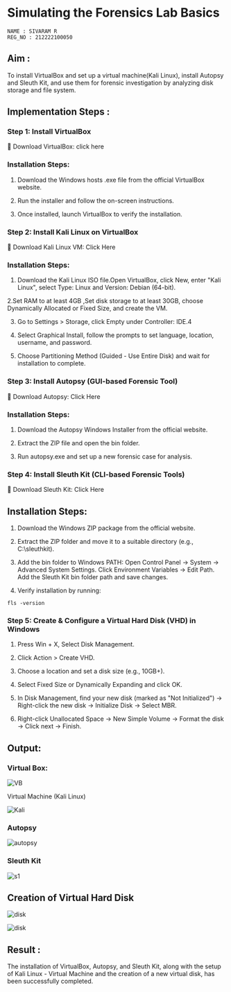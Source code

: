 # Simulating the Forensics Lab Basics

```
NAME : SIVARAM R
REG_NO : 212222100050
```
## Aim :

To install VirtualBox and set up a virtual machine(Kali Linux), install Autopsy and Sleuth Kit, and use them for forensic investigation by analyzing disk storage and file system.

## Implementation Steps :

### Step 1: Install VirtualBox

🔗 Download VirtualBox: click here

### Installation Steps:

1. Download the Windows hosts .exe file from the official VirtualBox website.
   
2. Run the installer and follow the on-screen instructions.
  
3. Once installed, launch VirtualBox to verify the installation.
   
### Step 2: Install Kali Linux on VirtualBox

🔗 Download Kali Linux VM: Click Here

### Installation Steps:
1. Download the Kali Linux ISO file.Open VirtualBox, click New, enter "Kali Linux", select Type: Linux and Version: Debian (64-bit).
   
2.Set RAM to at least 4GB ,Set disk storage to at least 30GB, choose Dynamically Allocated or Fixed Size, and create the VM.

3. Go to Settings > Storage, click Empty under Controller: IDE.4
   
4. Select Graphical Install, follow the prompts to set language, location, username, and password.
   
5. Choose Partitioning Method (Guided - Use Entire Disk) and wait for installation to complete.
   
### Step 3: Install Autopsy (GUI-based Forensic Tool)

🔗 Download Autopsy: Click Here

### Installation Steps:

1. Download the Autopsy Windows Installer from the official website.

2. Extract the ZIP file and open the bin folder.
   
3. Run autopsy.exe and set up a new forensic case for analysis.
   
### Step 4: Install Sleuth Kit (CLI-based Forensic Tools)

🔗 Download Sleuth Kit: Click Here

## Installation Steps:

1. Download the Windows ZIP package from the official website.
   
2. Extract the ZIP folder and move it to a suitable directory (e.g., C:\sleuthkit).

3. Add the bin folder to Windows PATH:
     Open Control Panel → System → Advanced System Settings.
     Click Environment Variables → Edit Path.
     Add the Sleuth Kit bin folder path and save changes.
   
4. Verify installation by running:

```
fls -version
```

### Step 5: Create & Configure a Virtual Hard Disk (VHD) in Windows

1. Press Win + X, Select Disk Management.
 
2. Click Action > Create VHD.
   
3. Choose a location and set a disk size (e.g., 10GB+).
   
4. Select Fixed Size or Dynamically Expanding and click OK.
   
5. In Disk Management, find your new disk (marked as "Not Initialized") -> Right-click the new disk → Initialize Disk → Select MBR.
   
6. Right-click Unallocated Space → New Simple Volume → Format the disk -> Click next → Finish.

## Output:

### Virtual Box:

![VB](https://github.com/user-attachments/assets/fc9aeb4e-ddf8-44c4-aa9b-bb52166d6e84)


Virtual Machine (Kali Linux)

![Kali](https://github.com/user-attachments/assets/5e213f21-6818-427a-818b-77504c252a3a)



### Autopsy

![autopsy](https://github.com/user-attachments/assets/bffefb26-acc4-4c81-8c41-3edadd250b1f)


### Sleuth Kit


![s1](https://github.com/user-attachments/assets/3ecd84b9-524b-4afb-8ad2-c3cd4c325ae8)


## Creation of Virtual Hard Disk

![disk](https://github.com/user-attachments/assets/1708f45f-c7cd-45c8-85ac-644786990b06)

![disk](https://github.com/user-attachments/assets/ddbc1e62-ba1a-42ed-8d11-552abbb531e4)


## Result :
The installation of VirtualBox, Autopsy, and Sleuth Kit, along with the setup of Kali Linux - Virtual Machine and the creation of a new virtual disk, has been successfully completed.
